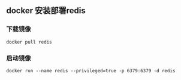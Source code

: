 ## docker 安装部署redis
### 下载镜像
```
docker pull redis
```
### 启动镜像
```
docker run --name redis --privileged=true -p 6379:6379 -d redis
```